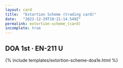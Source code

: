 ```yaml
---
layout: card
title:  "Extortion Scheme (trading card)"
date:   "2022-12-29T10:21:14.549Z"
permalink: extortion-scheme_(card)
incomplete: true
---
```


## DOA 1st &middot; EN-211 U

{% include templates/extortion-scheme-doa1e.html %}
